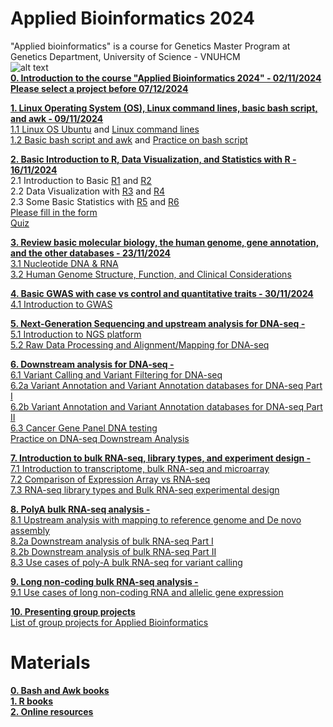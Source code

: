 # Applied Bioinformatics 2024
"Applied bioinformatics" is a course for Genetics Master Program at Genetics Department, University of Science - VNUHCM \
![alt text](https://github.com/luuloi/AppliedBioinformatics2024/blob/7a78dbae9c957afb5172dc5496be410b78d8a8e7/Curriculum.png) \
[**0. Introduction to the course "Applied Bioinformatics 2024" - 02/11/2024**](https://github.com/luuloi/AppliedBioinformatics2024/tree/main/Lecture_0) \
[**Please select a project before 07/12/2024**](https://docs.google.com/spreadsheets/d/13wdcJoBUs-Uw3pWMku0huHMdTa5NOBIU1miyxDYlVw0/edit?usp=sharing)

[**1. Linux Operating System (OS), Linux command lines, basic bash script, and awk  - 09/11/2024**](https://github.com/luuloi/AppliedBioinformatics2023/tree/d19ed217da3a715642a1436a472c140ce288f975/Lecture1) \
   [1.1 Linux OS Ubuntu](https://www.youtube.com/watch?v=HHZExqr9RJ0&list=PLXtgXP89Tyn8zX7cQ9ryvk3AwP4JHxHXh) and [Linux command lines](https://www.youtube.com/watch?v=DD8o2Ihhd3s&list=PLXtgXP89Tyn8zX7cQ9ryvk3AwP4JHxHXh&index=3) \
   [1.2 Basic bash script and awk](https://www.youtube.com/watch?v=6c3F9zR3Oz0&list=PLXtgXP89Tyn8zX7cQ9ryvk3AwP4JHxHXh&index=4) and [Practice on bash script](https://www.youtube.com/watch?v=cE4YwB9giaI&list=PLXtgXP89Tyn8zX7cQ9ryvk3AwP4JHxHXh&index=5) 

[**2. Basic Introduction to R, Data Visualization, and Statistics with R  - 16/11/2024**](https://github.com/luuloi/AppliedBioinformatics2023/tree/d19ed217da3a715642a1436a472c140ce288f975/Lecture2) \
2.1 Introduction to Basic [R1](https://www.youtube.com/watch?v=0T88PMzDyC8&list=PLXtgXP89Tyn8zX7cQ9ryvk3AwP4JHxHXh&index=5&pp=iAQB&fbclid=IwAR1yvmbv1vBaygnjIvkUa-3ytEpdHoKpm0QZv_LH6pBDOKwpsLGrVlw33ng) and [R2](https://www.youtube.com/watch?v=OexjRQDIwJA&list=PLXtgXP89Tyn8zX7cQ9ryvk3AwP4JHxHXh&index=8&t=1s) \
2.2 Data Visualization with [R3](https://www.youtube.com/watch?v=UbLO2hKG_iQ&list=PLXtgXP89Tyn8zX7cQ9ryvk3AwP4JHxHXh&index=7) and [R4](https://www.youtube.com/watch?v=zkLsIb5MIPY&list=PLXtgXP89Tyn8zX7cQ9ryvk3AwP4JHxHXh&index=9)\
2.3 Some Basic Statistics with [R5](https://www.youtube.com/watch?v=6TVYI9ub460&list=PLXtgXP89Tyn8zX7cQ9ryvk3AwP4JHxHXh&index=11) and [R6](https://www.youtube.com/watch?v=jnJ2GZDnM3A&list=PLXtgXP89Tyn8zX7cQ9ryvk3AwP4JHxHXh&index=10)\
[Please fill in the form](https://docs.google.com/spreadsheets/d/1Ivx9iK1FTmQ3u1MH_u3lIlocKhDEss4yE8fg1yz_xo0/edit?usp=sharing) \
[Quiz](https://docs.google.com/forms/d/e/1FAIpQLSeq_nzCg52Mls9536ORNgOpU35c4k-uxgY2rnDjdCEs6pdvfg/viewform) 

[**3. Review basic molecular biology, the human genome, gene annotation, and the other databases  - 23/11/2024**](https://github.com/luuloi/AppliedBioinformatics2023/tree/bedd46305f0bbc121c9dacc52b6ef18436d46f02/Lecture3) \
[3.1 Nucleotide DNA & RNA](https://www.youtube.com/watch?v=YVnt8EQ6q7Q&list=PLXtgXP89Tyn8zX7cQ9ryvk3AwP4JHxHXh&index=8) \
[3.2 Human Genome Structure, Function, and Clinical Considerations](https://www.youtube.com/watch?v=j3A6jTiLlDo&list=PLXtgXP89Tyn92OdScNIYBUBI8DNCFCCN4&index=2)

[**4. Basic GWAS with case vs control and quantitative traits - 30/11/2024**](https://github.com/luuloi/GWAS_Introduction_2023) \
[4.1 Introduction to GWAS](https://www.youtube.com/watch?v=Tnsa_1wZroI&list=PLXtgXP89Tyn8zX7cQ9ryvk3AwP4JHxHXh&index=17)

[**5. Next-Generation Sequencing and upstream analysis for DNA-seq -**](https://github.com/luuloi/AppliedBioinformatics2023/tree/main/Lecture5) \
[5.1 Introduction to NGS platform](https://www.youtube.com/watch?v=nD568OBFQC0&list=PLXtgXP89Tyn92OdScNIYBUBI8DNCFCCN4&index=3) \
[5.2 Raw Data Processing and Alignment/Mapping for DNA-seq](https://www.youtube.com/watch?v=ZqmkzgHgUuM&list=PLXtgXP89Tyn92OdScNIYBUBI8DNCFCCN4&index=4)

[**6. Downstream analysis for DNA-seq -**](https://github.com/luuloi/AppliedBioinformatics2023/tree/main/Lecture6) \
[6.1 Variant Calling and Variant Filtering for DNA-seq](https://www.youtube.com/watch?v=2-Fzd0yiv0M&list=PLXtgXP89Tyn92OdScNIYBUBI8DNCFCCN4&index=6) \
[6.2a Variant Annotation and Variant Annotation databases for DNA-seq Part I](https://www.youtube.com/watch?v=Q7JWzrBJc48&list=PLXtgXP89Tyn92OdScNIYBUBI8DNCFCCN4&index=8) \
[6.2b Variant Annotation and Variant Annotation databases for DNA-seq Part II](https://www.youtube.com/watch?v=JjFl_fP4t38&list=PLXtgXP89Tyn92OdScNIYBUBI8DNCFCCN4&index=9) \
[6.3 Cancer Gene Panel DNA testing](https://www.youtube.com/watch?v=eT4NXergQCg&list=PLXtgXP89Tyn92OdScNIYBUBI8DNCFCCN4&index=10) \
[Practice on DNA-seq Downstream Analysis](https://github.com/ducminhnguyenle/NGS3_Variant_Discovery.git) 

[**7. Introduction to bulk RNA-seq, library types, and experiment design -**](https://github.com/luuloi/AppliedBioinformatics2023/tree/main/Lecture7) \
[7.1 Introduction to transcriptome, bulk RNA-seq and microarray](https://www.youtube.com/watch?v=nZFyciSbcMo&list=PLXtgXP89Tyn8yx-fwUfKGZvedrOtERKkV&index=8) \
[7.2 Comparison of Expression Array vs RNA-seq](https://www.youtube.com/watch?v=Ky9eD-Mi9kE&list=PLXtgXP89Tyn8yx-fwUfKGZvedrOtERKkV&index=9) \
[7.3 RNA-seq library types and Bulk RNA-seq experimental design](https://www.youtube.com/watch?v=2cOmuLPafds&list=PLXtgXP89Tyn8yx-fwUfKGZvedrOtERKkV&index=10)

[**8. PolyA bulk RNA-seq analysis -**](https://github.com/luuloi/AppliedBioinformatics2023/tree/main/Lecture8) \
[8.1 Upstream analysis with mapping to reference genome and De novo assembly](https://www.youtube.com/watch?v=EDfjDcH-3Ug&list=PLXtgXP89Tyn8yx-fwUfKGZvedrOtERKkV&index=11) \
[8.2a Downstream analysis of bulk RNA-seq Part I](https://www.youtube.com/watch?v=N8AruRYfigA&list=PLXtgXP89Tyn8yx-fwUfKGZvedrOtERKkV&index=12) \
[8.2b Downstream analysis of bulk RNA-seq Part II](https://www.youtube.com/watch?v=kKDydWRACCU&list=PLXtgXP89Tyn8yx-fwUfKGZvedrOtERKkV&index=13) \
[8.3 Use cases of poly-A bulk RNA-seq for variant calling](https://www.youtube.com/watch?v=_c6kQah3q1c&list=PLXtgXP89Tyn8yx-fwUfKGZvedrOtERKkV&index=17)

[**9. Long non-coding bulk RNA-seq analysis -**](https://github.com/luuloi/AppliedBioinformatics2023/tree/main/Lecture9) \
[9.1 Use cases of long non-coding RNA and allelic gene expression](https://www.youtube.com/watch?v=AjOFgi5eW3w&list=PLXtgXP89Tyn8yx-fwUfKGZvedrOtERKkV&index=15)

[**10. Presenting group projects**](https://github.com/luuloi/AppliedBioinformatics2023/tree/main/Project)\
[List of group projects for Applied Bioinformatics](https://docs.google.com/spreadsheets/d/13wdcJoBUs-Uw3pWMku0huHMdTa5NOBIU1miyxDYlVw0/edit?usp=sharing)



# **Materials**
[**0. Bash and Awk books**](https://github.com/luuloi/AppliedBioinformatics2023/tree/43e5ce8a178e579497db221a33f1cd1daed26e73/Materials/book/bioinformatics_linux) \
[**1. R books**](https://github.com/luuloi/AppliedBioinformatics2023/tree/43e5ce8a178e579497db221a33f1cd1daed26e73/Materials/book/R) \
[**2. Online resources**](https://github.com/luuloi/AppliedBioinformatics2023/blob/43e5ce8a178e579497db221a33f1cd1daed26e73/Materials/README.md)